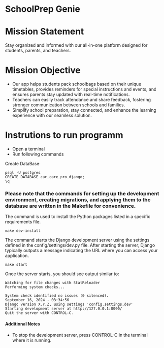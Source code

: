 # SchoolPrep Genie
# Mission Statement

Stay organized and informed with our all-in-one platform designed for students, parents, and teachers.

# Mission Objective
  - Our app helps students pack schoolbags based on their unique timetables, provides reminders for special instructions and events,   and ensures parents stay updated with real-time notifications.
  - Teachers can easily track attendance and share feedback, fostering stronger communication between schools and families.
  - Simplify school preparation, stay connected, and enhance the learning experience with our seamless solution.

# Instrutions to run programm

- Open a terminal
- Run following commands

Create DataBase

```psql
psql -U postgres
CREATE DATABASE car_care_pro_django;
\q
```
### Please note that the commands for setting up the development environment, creating migrations, and applying them to the database are written in the Makefile for convenience.

The command is used to install the Python packages listed in a specific requirements file.

```psql
make dev-install
```


The command starts the Django development server using the settings defined in the config/settings/dev.py file. After starting the server, Django typically outputs a message indicating the URL where you can access your application.

```psql
make start
```

Once the server starts, you should see output similar to:

```
Watching for file changes with StatReloader
Performing system checks...

System check identified no issues (0 silenced).
September 16, 2024 - 03:34:56
Django version X.Y.Z, using settings 'config.settings.dev'
Starting development server at http://127.0.0.1:8000/
Quit the server with CONTROL-C.
```

#### Additional Notes
- To stop the development server, press CONTROL-C in the terminal where it is running.
